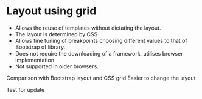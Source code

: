 # Layout using grid

* Allows  the reuse of templates without dictating the layout.
* The layout is determined by CSS
* Allows fine tuning of breakpoints choosing different values to that of Bootstrap of library.
* Does not require the downloading of a framework, utilises browser implementation
* Not supported in older browsers.

Comparison with Bootstrap layout and CSS grid
Easier to change the layout

Test for update
